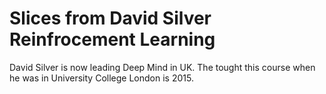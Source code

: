 # Slices from David Silver Reinfrocement Learning

David Silver is now leading Deep Mind in UK. The tought this course when he was in University College London is 2015.
